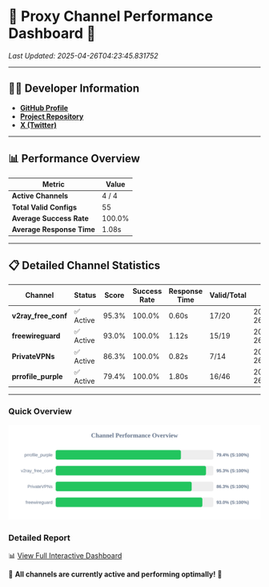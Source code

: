 # 🌟 Proxy Channel Performance Dashboard 🌟

_Last Updated: 2025-04-26T04:23:45.831752_

---

## 👩‍💻 Developer Information

- **[GitHub Profile](https://github.com/4n0nymou3)**  
- **[Project Repository](https://github.com/4n0nymou3/multi-proxy-config-fetcher)**  
- **[X (Twitter)](https://x.com/4n0nymou3)**  

---

## 📊 Performance Overview

| Metric                | Value       |
|-----------------------|-------------|
| **Active Channels**   | 4 / 4       |
| **Total Valid Configs** | 55          |
| **Average Success Rate** | 100.0%      |
| **Average Response Time** | 1.08s       |

---

## 📋 Detailed Channel Statistics

| Channel          | Status     | Score  | Success Rate | Response Time | Valid/Total | Last Success               |
|------------------|------------|--------|--------------|---------------|-------------|----------------------------|
| **v2ray_free_conf**  | ✅ Active  | 95.3%  | 100.0% | 0.60s         | 17/20       | 2025-04-26T04:23:43.821207 |
| **freewireguard**  | ✅ Active  | 93.0%  | 100.0% | 1.12s         | 15/19       | 2025-04-26T04:23:45.830471 |
| **PrivateVPNs**  | ✅ Active  | 86.3%  | 100.0% | 0.82s         | 7/14       | 2025-04-26T04:23:44.681789 |
| **prrofile_purple**  | ✅ Active  | 79.4%  | 100.0% | 1.80s         | 16/46       | 2025-04-26T04:23:43.040133 |

---

### Quick Overview
<div align="center">
  <a href="https://raw.githubusercontent.com/nullluser/NullRepo/refs/heads/main/assets/channel_stats_chart.svg">
    <img src="https://raw.githubusercontent.com/nullluser/NullRepo/refs/heads/main/assets/channel_stats_chart.svg" alt="Source Performance Statistics" width="800">
  </a>
</div>

### Detailed Report
📊 [View Full Interactive Dashboard](https://htmlpreview.github.io/?https://github.com/nullluser/NullRepo/blob/main/assets/performance_report.html)

🎉 **All channels are currently active and performing optimally!** 🎉
